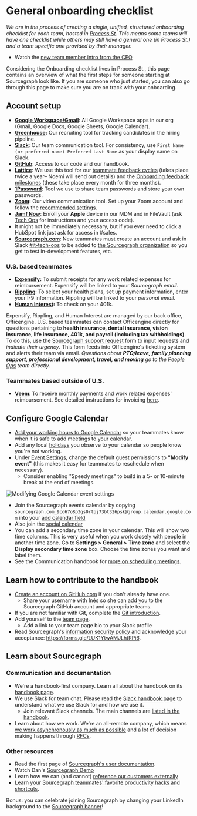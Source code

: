# General onboarding checklist

_We are in the process of creating a single, unified, structured onboarding checklist for each team, hosted in [Process St](https://app.process.st/reports). This means some teams will have one checklist while others may still have a general one (in Process St.) and a team specific one provided by their manager._

- Watch the [new team member intro from the CEO](https://www.youtube.com/watch?v=EVHUGZe5uts)

Considering the Onboarding checklist lives in Process St., this page contains an overview of what the first steps for someone starting at Sourcegraph look like. If you are someone who just started, you can also go through this page to make sure you are on track with your onboarding.

## Account setup

- **[Google Workspace/Gmail](https://www.google.com/gmail/)**: All Google Workspace apps in our org (Gmail, Google Docs, Google Sheets, Google Calendar).
- **[Greenhouse](https://www.greenhouse.io/):** Our recruiting tool for tracking candidates in the hiring pipeline.
- **[Slack](https://slack.com/)**: Our team communication tool. For consistency, use `First Name (or preferred name) Preferred Last Name` as your display name on Slack.
- **[GitHub](https://github.com/sourcegraph/)**: Access to our code and our handbook.
- **[Lattice](https://sourcegraph.latticehq.com/)**: We use this tool for our [teammate feedback cycles](../review-cycles/index.md) (takes place twice a year– Noemi will send out details) and the [Onboarding feedback milestones](https://about.sourcegraph.com/handbook/people-ops/onboarding#onboarding-feedback-milestones) (these take place every month for three months).
- **[1Password](https://1password.com/)**: Tool we use to share team passwords and store your own passwords.
- **[Zoom](https://zoom.us/signin):** Our video communication tool. Set up your Zoom account and follow the [recommended settings](../../communication.md#video-calls).
- **[Jamf Now](https://sourcegraph.jamfcloud.com/)**: Enroll your **Apple** device in our MDM and in FileVault (ask [Tech Ops](https://about.sourcegraph.com/handbook/ops/tech-ops) for instructions and your access code).
- It might not be immediately necessary, but if you ever need to click a HubSpot link just ask for access in #sales.
- **[Sourcegraph.com](https://sourcegraph.com)**: New teammates must create an account and ask in Slack [#it-tech-ops](https://sourcegraph.slack.com/archives/C01CSS3TC75) to be added to [the Sourcegraph organization](https://sourcegraph.com/organizations/sourcegraph/settings/members) so you get to test in-development features, etc.

### U.S. based teammates

- **[Expensify](https://www.expensify.com/signin):** To submit receipts for any work related expenses for reimbursement. Expensify will be linked to your _Sourcegraph email_.
- **[Rippling](https://rippling.com/)**: To select your health plans, set up payment information, enter your I-9 information. Rippling will be linked to your _personal email_.
- **[Human Interest](https://humaninterest.com/):** To check on your 401k.

Expensify, Rippling, and Human Interest are managed by our back office, Officengine. U.S. based teammates can contact Officengine directly for questions pertaining to **health insurance, dental insurance, vision insurance, life insurance, 401k, and payroll (including tax withholdings)**. To do this, use the [Sourcegraph support request](https://docs.google.com/forms/d/e/1FAIpQLSecCNJDd8r26WxjOK0AHIGEV1gfzN_tRdYnXr2heIejLN-BUg/viewform) form to input requests and _indicate their urgency_. This form feeds into Officengine's ticketing system and alerts their team via email. _Questions about **PTO/leave, family planning support, professional development, travel, and moving** go to the [People Ops](https://about.sourcegraph.com/handbook/people-ops) team directly._

### Teammates based outside of U.S.

- **[Veem](https://veem.com/)**: To receive monthly payments and work related expenses' reimbursement. See detailed instructions for invoicing [here](../../ops/finance/invoices.md).

## Configure Google Calendar

- [Add your working hours to Google Calendar](https://calendar.google.com/calendar/r/settings) so your teammates know when it is safe to add meetings to your calendar.
- Add any local [holidays](../holidays.md) you observe to your calendar so people know you're not working.
- Under [Event Settings](https://calendar.google.com/calendar/u/0/r/settings), change the default guest permissions to **"Modify event"** (this makes it easy for teammates to reschedule when necessary).
  - Consider enabling "Speedy meetings" to build in a 5- or 10-minute break at the end of meetings.

![Modifying Google Calendar event settings](https://sourcegraphstatic.com/handbook/google-calendar-event-settings.png)

- Join the Sourcegraph events calendar by copying `sourcegraph.com_9cd67o8p3gs0rtpj73bt326psk@group.calendar.google.com` into your [add calendar field](https://calendar.google.com/calendar/u/0/r/settings/addcalendar?)
- Also join the [social calendar](../../company/remote/social_calendar.md)
- You can add a secondary time zone in your calendar. This will show two time columns. This is very useful when you work closely with people in another time zone. Go to **Settings > General > Time zone** and select the **Display secondary time zone** box. Choose the time zones you want and label them.
- See the Communication handbook for [more on scheduling meetings](../../communication/index.md#scheduling-meetings-with-google-calendar).

## Learn how to contribute to the handbook

- [Create an account on GitHub.com](https://github.com/join) if you don't already have one.
  - Share your username with Inés so she can add you to the Sourcegraph GitHub account and appropriate teams.
- If you are not familiar with Git, complete the [Git introduction](git_intro.md).
- Add yourself to the [team page](../../company/team/index.md).
  - Add a link to your team page bio to your Slack profile
- Read Sourcegraph's [information security policy](https://about.sourcegraph.com/security) and acknowledge your acceptance: https://forms.gle/LUK1YtwAMJLhtRPi6.

## Learn about Sourcegraph

### Communication and documentation

- We're a handbook-first company. Learn all about the handbook on its [handbook page](../../usage.md).
- We use Slack for team chat. Please read the [Slack handbook page](../../communication/team_chat.md) to understand what we use Slack for and how we use it.
  - Join relevant Slack channels. The main channels are [listed in the handbook](../../communication/team_chat.md#channels).
- Learn about how we work. We're an all-remote company, which means [we work asynchronously as much as possible](../../company/remote/index.md#all-remote) and a lot of decision making happens through [RFCs](../../communication/rfcs/index.md).

### Other resources

- Read the first page of [Sourcegraph's user documentation](https://docs.sourcegraph.com/user).
- Watch Dan's [Sourcegraph Demo](https://drive.google.com/file/d/1VUZ0rnZQpNgjtGDI0tMC-h-OtL0Czz8H/view)
- Learn how we can (and cannot) [reference our customers externally](../../sales/index.md#customer)
- Learn your [Sourcegraph teammates' favorite productivity hacks and shortcuts](../../company/remote/teammate-recommended_productivity_hacks.md).

Bonus: you can celebrate joining Sourcegraph by changing your LinkedIn background to the [Sourcegraph banner](https://drive.google.com/file/d/1Fgrn_vaVVHVcKTaX9g5fDh9_Bwk9jL3E/view?usp=sharing)!
